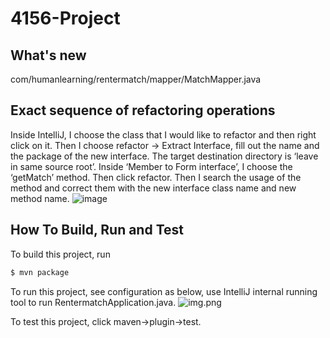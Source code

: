 # 4156-Project

## What's new
com/humanlearning/rentermatch/mapper/MatchMapper.java

## Exact sequence of refactoring operations

Inside IntelliJ, I choose the class that I would like to refactor and then right click on it. Then I choose refactor -> Extract Interface, fill out the name and the package of the new interface. The target destination directory is ‘leave in same source root’. Inside ‘Member to Form interface’, I choose the ‘getMatch’ method. Then click refactor. Then I search the usage of the method and correct them with the new interface class name and new method name. 
![image](https://user-images.githubusercontent.com/90531103/206824025-95cf390d-6492-41bf-ad1b-6cc1c9e0936b.png)


## How To Build, Run and Test

To build this project, run

```bash
$ mvn package
```

To run this project, see configuration as below, use IntelliJ internal running tool to run
RentermatchApplication.java.
![img.png](img.png)

To test this project, click maven->plugin->test.

